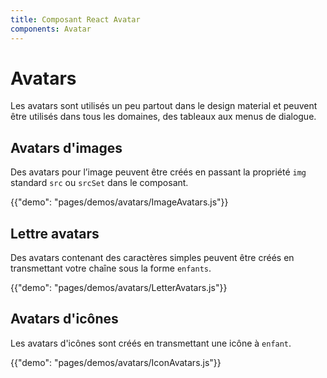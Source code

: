 ```yaml
---
title: Composant React Avatar
components: Avatar
---
```

# Avatars

<p class="description">Les avatars sont utilisés un peu partout dans le design material et peuvent être utilisés dans tous les domaines, des tableaux aux menus de dialogue.</p>

## Avatars d'images

Des avatars pour l’image peuvent être créés en passant la propriété `img` standard `src` ou `srcSet` dans le composant.

{{"demo": "pages/demos/avatars/ImageAvatars.js"}}

## Lettre avatars

Des avatars contenant des caractères simples peuvent être créés en transmettant votre chaîne sous la forme `enfants`.

{{"demo": "pages/demos/avatars/LetterAvatars.js"}}

## Avatars d'icônes

Les avatars d'icônes sont créés en transmettant une icône à `enfant`.

{{"demo": "pages/demos/avatars/IconAvatars.js"}}